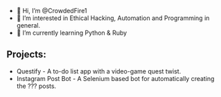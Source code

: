 - 👋 Hi, I’m @CrowdedFire1
- 👀 I’m interested in Ethical Hacking, Automation and Programming in general.
- 🌱 I’m currently learning Python & Ruby

## Projects:
- Questify - A to-do list app with a video-game quest twist.
- Instagram Post Bot - A Selenium based bot for automatically creating the ??? posts. 

